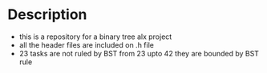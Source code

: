 # Description
- this is a repository for a binary tree alx project 
- all the header files are included on .h file
- 23 tasks are not ruled by BST from 23 upto 42 they are bounded by BST rule 
